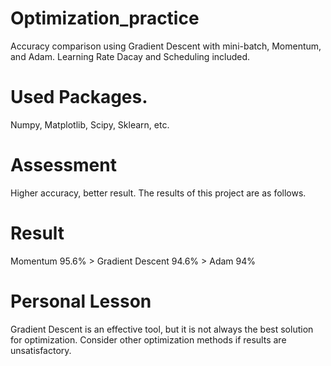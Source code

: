 # Optimization_practice
Accuracy comparison using Gradient Descent with mini-batch, Momentum, and Adam.
Learning Rate Dacay and Scheduling included. 

# Used Packages.
Numpy, Matplotlib, Scipy, Sklearn, etc.

# Assessment
Higher accuracy, better result.
The results of this project are as follows.

# Result
Momentum 95.6% > Gradient Descent 94.6% > Adam 94%

# Personal Lesson
Gradient Descent is an effective tool, but it is not always the best solution for optimization. 
Consider other optimization methods if results are unsatisfactory.
